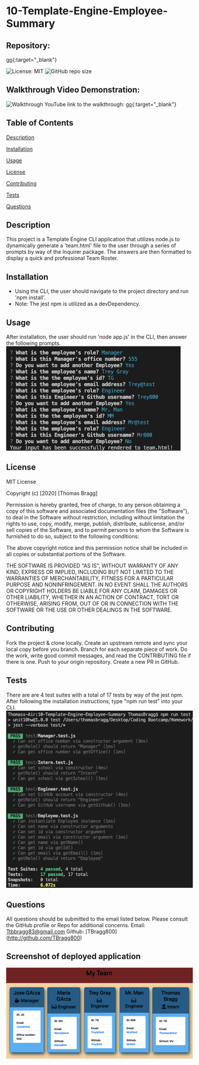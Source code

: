 # 10-Template-Engine-Employee-Summary

##  Repository: 
[go](https://github.com/TBragg800/10-Template-Engine-Employee-Summary){:target="_blank"}

![License: MIT](https://img.shields.io/badge/License-MIT-brightgreen.svg)
![GitHub repo size](https://img.shields.io/github/repo-size/TBragg800/10-Template-Engine-Employee-Summary?style=plastic)

## Walkthrough Video Demonstration: 
![Walkthrough](./assets/10-temp-eng-emp.gif)
YouTube link to the walkthrough:
[go](https://www.youtube.com/watch?v=yOWRzRj2rBA&feature=youtu.be){:target="_blank"}

## Table of Contents
  [Description](#Description)

  [Installation](#Installation)

  [Usage](#Usage)

  [License](#License)

  [Contributing](#Contributing)

  [Tests](#Tests)

  [Questions](#Questions)
  
## Description
  This project is a Template Engine CLI application that utilizes node.js to dynamically generate a 'team.html' file to the user through a series of prompts by way of the Inquirer package. The answers are then formatted to display a quick and professional Team Roster.

## Installation
* Using the CLI, the user should navigate to the project directory and run 'npm install'.
* Note: The jest npm is utilized as a devDependency.

## Usage
  After installation, the user should run 'node app.js' in the CLI, then answer the following prompts.
![](./assets/10-temp-eng-CLI-usage.png)

## License
  MIT License

Copyright (c) [2020] [Thomas Bragg]

Permission is hereby granted, free of charge, to any person obtaining a copy
of this software and associated documentation files (the "Software"), to deal
in the Software without restriction, including without limitation the rights
to use, copy, modify, merge, publish, distribute, sublicense, and/or sell
copies of the Software, and to permit persons to whom the Software is
furnished to do so, subject to the following conditions:

The above copyright notice and this permission notice shall be included in all
copies or substantial portions of the Software.

THE SOFTWARE IS PROVIDED "AS IS", WITHOUT WARRANTY OF ANY KIND, EXPRESS OR
IMPLIED, INCLUDING BUT NOT LIMITED TO THE WARRANTIES OF MERCHANTABILITY,
FITNESS FOR A PARTICULAR PURPOSE AND NONINFRINGEMENT. IN NO EVENT SHALL THE
AUTHORS OR COPYRIGHT HOLDERS BE LIABLE FOR ANY CLAIM, DAMAGES OR OTHER
LIABILITY, WHETHER IN AN ACTION OF CONTRACT, TORT OR OTHERWISE, ARISING FROM,
OUT OF OR IN CONNECTION WITH THE SOFTWARE OR THE USE OR OTHER DEALINGS IN THE
SOFTWARE.

## Contributing
  Fork the project & clone locally. Create an upstream remote and sync your local copy before you branch. Branch for each separate piece of work. Do the work, write good commit messages, and read the CONTRIBUTING file if there is one. Push to your origin repository. Create a new PR in GitHub.

## Tests
  There are are 4 test suites with a total of 17 tests by way of the jest npm. After following the installation instructions, type "npm run test" into your CLI.
![](./assets/10-temp-eng-tests.png)

## Questions
  All questions should be submitted to the email listed below. Please consult the GitHub profile or Repo for additional concerns. 
  Email: Ttbbragg83@gmail.com
  Github: [TBragg800] (http://github.com/TBragg800)

## Screenshot of deployed application
![](./assets/10-temp-eng-depolyed.png)